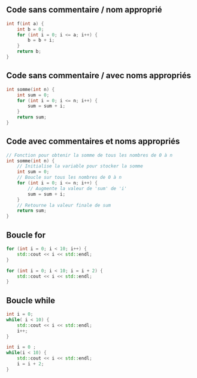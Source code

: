 ## Code sans commentaire / nom approprié
```cpp
int f(int a) {
    int b = 0;  
    for (int i = 0; i <= a; i++) {
        b = b + i;       
    }
    return b;
}
```

## Code sans commentaire / avec noms appropriés
```cpp
int somme(int n) {
    int sum = 0;
    for (int i = 0; i <= n; i++) {
        sum = sum + i;
    }
    return sum;
}
```

## Code avec commentaires et noms appropriés
```cpp
// Fonction pour obtenir la somme de tous les nombres de 0 à n
int somme(int n) {
    // Initialise la variable pour stocker la somme
    int sum = 0;
    // Boucle sur tous les nombres de 0 à n
    for (int i = 0; i <= n; i++) {
        // Augmente la valeur de 'sum' de 'i'
        sum = sum + i;
    }
    // Retourne la valeur finale de sum
    return sum;
}
```


## Boucle for
```cpp
for (int i = 0; i < 10; i++) {
    std::cout << i << std::endl;
}
```

```cpp
for (int i = 0; i < 10; i = i + 2) {
    std::cout << i << std::endl;
}
```

## Boucle while
```cpp
int i = 0;
while( i < 10) {
    std::cout << i << std::endl;
    i++;
}
```

```cpp
int i = 0 ;
while(i < 10) {
    std::cout << i << std::endl;
    i = i + 2;
}
```